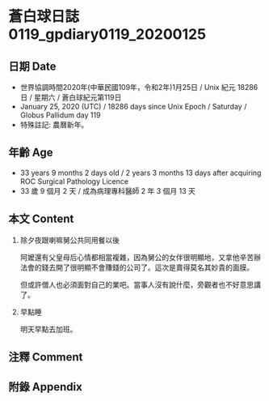 [_metadata_:encoding]: - "utf-8"
[_metadata_:fileformat]: - "markdown"
[_metadata_:MIME_type]: - "text/plain"
[_metadata_:markdown_version]: - "commonmark version 0.29"
[_metadata_:markdown_spec]: - "https://spec.commonmark.org/0.29/"

# 蒼白球日誌0119_gpdiary0119_20200125 #

## 日期 Date ##

* 世界協調時間2020年(中華民國109年，令和2年)1月25日 / Unix 紀元 18286 日 / 星期六 / 蒼白球紀元第119日
* January 25, 2020 (UTC) / 18286 days since Unix Epoch / Saturday / Globus Pallidum day 119
* 特殊註記: 農曆新年。

## 年齡 Age ##

* 33 years 9 months 2 days old / 2 years 3 months 13 days after acquiring ROC Surgical Pathology Licence
* 33 歲 9 個月 2 天 / 成為病理專科醫師 2 年 3 個月 13 天

## 本文 Content ##

1. 除夕夜跟喇嘛舅公共同用餐以後

    阿嬤還有父皇母后心情都相當複雜，因為舅公的女伴很明顯地，又拿他辛苦辦法會的錢去開了很明顯不會賺錢的公司了。這次是賣得莫名其妙貴的面膜。

    但或許僧人也必須面對自己的業吧。當事人沒有說什麼，旁觀者也不好意思講了。

2. 早點睡

    明天早點去加班。

## 注釋 Comment ##

## 附錄 Appendix ##

